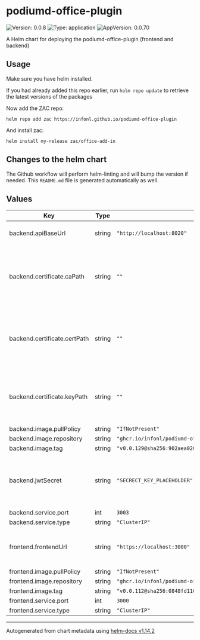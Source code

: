 # podiumd-office-plugin

![Version: 0.0.8](https://img.shields.io/badge/Version-0.0.8-informational?style=flat-square) ![Type: application](https://img.shields.io/badge/Type-application-informational?style=flat-square) ![AppVersion: 0.0.70](https://img.shields.io/badge/AppVersion-0.0.70-informational?style=flat-square)

A Helm chart for deploying the podiumd-office-plugin (frontend and backend)

## Usage

Make sure you have helm installed.

If you had already added this repo earlier, run `helm repo update` to retrieve
the latest versions of the packages

Now add the ZAC repo:
```
helm repo add zac https://infonl.github.io/podiumd-office-plugin
```

And install zac:
```
helm install my-release zac/office-add-in
```

## Changes to the helm chart

The Github workflow will perform helm-linting and will bump the version if needed. This `README.md` file is generated automatically as well.

## Values

| Key | Type | Default | Description |
|-----|------|---------|-------------|
| backend.apiBaseUrl | string | `"http://localhost:8020"` | Base URL to the openzaak API |
| backend.certificate.caPath | string | `""` | path to ca certificate file. If not specified, a self signed certificate will be generated for localhost |
| backend.certificate.certPath | string | `""` | path to certificate file. If not specified, a self signed certificate will be generated for localhost |
| backend.certificate.keyPath | string | `""` | path to private key file. If not specified, a self signed certificate will be generated for localhost |
| backend.image.pullPolicy | string | `"IfNotPresent"` |  |
| backend.image.repository | string | `"ghcr.io/infonl/podiumd-office-add-in-backend"` |  |
| backend.image.tag | string | `"v0.0.129@sha256:902aea02051026ad9188c7380c1bc98161dcb078cddeb0035baf914a370bfd94"` |  |
| backend.jwtSecret | string | `"SECRECT_KEY_PLACEHOLDER"` | Secret key used for generating and validating JWT tokens for secure communication |
| backend.service.port | int | `3003` |  |
| backend.service.type | string | `"ClusterIP"` |  |
| frontend.frontendUrl | string | `"https://localhost:3000"` | The frontend URL where the manifest.xml and static js file are served |
| frontend.image.pullPolicy | string | `"IfNotPresent"` |  |
| frontend.image.repository | string | `"ghcr.io/infonl/podiumd-office-add-in-frontend"` |  |
| frontend.image.tag | string | `"v0.0.112@sha256:0848fd11077675325524658a1f5c0f66022c4d521fc57095c38f5fe854460c6a"` |  |
| frontend.service.port | int | `3000` |  |
| frontend.service.type | string | `"ClusterIP"` |  |

----------------------------------------------
Autogenerated from chart metadata using [helm-docs v1.14.2](https://github.com/norwoodj/helm-docs/releases/v1.14.2)

